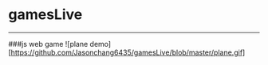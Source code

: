 # gamesLive
-----------
###js web game
![plane demo][https://github.com/Jasonchang6435/gamesLive/blob/master/plane.gif]
